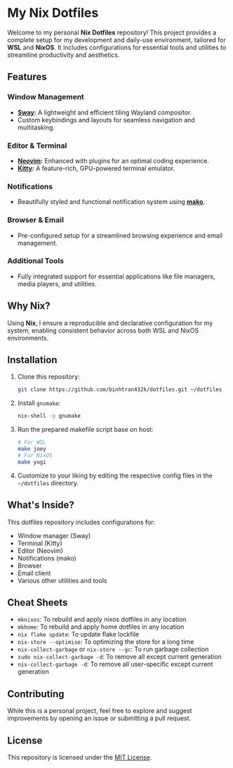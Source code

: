 # My Nix Dotfiles

Welcome to my personal **Nix Dotfiles** repository! This project provides a
complete setup for my development and daily-use environment, tailored for
**WSL** and **NixOS**. It includes configurations for essential tools and
utilities to streamline productivity and aesthetics.

## Features

### Window Management

- **[Sway](https://swaywm.org/):** A lightweight and efficient tiling Wayland
  compositor.
- Custom keybindings and layouts for seamless navigation and multitasking.

### Editor & Terminal

- **[Neovim](https://neovim.io/):** Enhanced with plugins for an optimal coding
  experience.
- **[Kitty](https://sw.kovidgoyal.net/kitty/):** A feature-rich, GPU-powered
  terminal emulator.

### Notifications

- Beautifully styled and functional notification system using **[mako](https://github.com/emersion/mako)**.

### Browser & Email

- Pre-configured setup for a streamlined browsing experience and email
  management.

### Additional Tools

- Fully integrated support for essential applications like file managers, media
  players, and utilities.

## Why Nix?

Using **Nix**, I ensure a reproducible and declarative configuration for my
system, enabling consistent behavior across both WSL and NixOS environments.

## Installation

1. Clone this repository:

   ```bash
   git clone https://github.com/binhtran432k/dotfiles.git ~/dotfiles
   ```

2. Install `gnumake`:

   ```bash
   nix-shell -p gnumake
   ```

3. Run the prepared makefile script base on host:

   ```bash
   # For WSL
   make joey
   # For NixOS
   make yugi
   ```

4. Customize to your liking by editing the respective config files in the
   `~/dotfiles` directory.

## What's Inside?

This dotfiles repository includes configurations for:

- Window manager (Sway)
- Terminal (Kitty)
- Editor (Neovim)
- Notifications (mako)
- Browser
- Email client
- Various other utilities and tools

## Cheat Sheets

- `mknixos`: To rebuild and apply nixos dotfiles in any location
- `mkhome`: To rebuild and apply home dotfiles in any location
- `nix flake update`: To update flake lockfile
- `nix-store --optimise`: To optimizing the store for a long time
- `nix-collect-garbage` or `nix-store --gc`: To run garbage collection
- `sudo nix-collect-garbage -d`: To remove all except current generation
- `nix-collect-garbage -d`: To remove all user-specific except current generation

## Contributing

While this is a personal project, feel free to explore and suggest improvements
by opening an issue or submitting a pull request.

## License

This repository is licensed under the [MIT License](./LICENSE).
